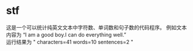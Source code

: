 # stf
这是一个可以统计纯英文文本中字符数、单词数和句子数的代码程序。
例如文本内容为 “I am a good boy.I can do everything well.”  
运行结果为
"
characters=41
words=10
sentences=2
"
